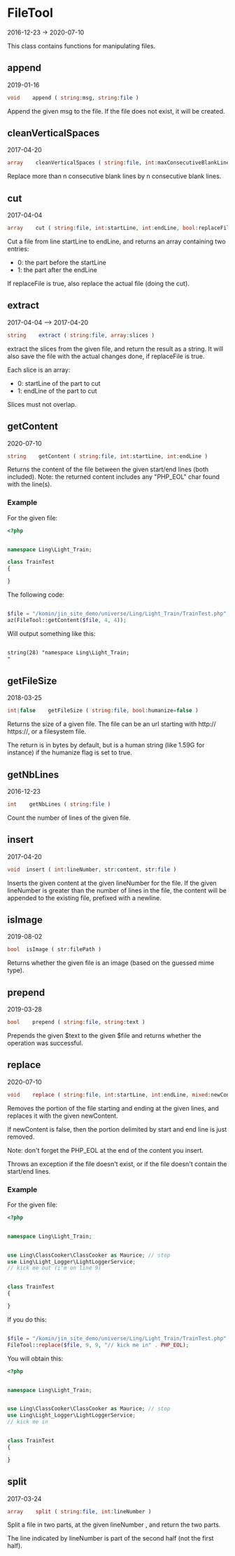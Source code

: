 FileTool
=====================
2016-12-23 -> 2020-07-10



This class contains functions for manipulating files.




append
------
2019-01-16

```php
void    append ( string:msg, string:file )
```

Append the given msg to the file.
If the file does not exist, it will be created.



cleanVerticalSpaces
-------------
2017-04-20

```php
array    cleanVerticalSpaces ( string:file, int:maxConsecutiveBlankLines=3 )
```

Replace more than n consecutive blank lines by n consecutive blank lines.





cut
-------------
2017-04-04

```php
array    cut ( string:file, int:startLine, int:endLine, bool:replaceFile=false )
```

Cut a file from line startLine to endLine, and returns an array containing two entries:
- 0: the part before the startLine
- 1: the part after the endLine

If replaceFile is true, also replace the actual file (doing the cut).



extract
-------------
2017-04-04 --> 2017-04-20

```php
string    extract ( string:file, array:slices )
```

extract the slices from the given file, and return the result as a string. 
It will also save the file with the actual changes done, if replaceFile is true.

Each slice is an array:
 - 0: startLine of the part to cut
 - 1: endLine of the part to cut

Slices must not overlap.


 
getContent
-------------
2020-07-10


```php
string    getContent ( string:file, int:startLine, int:endLine )
```


Returns the content of the file between the given start/end lines (both included).
Note: the returned content includes any "PHP_EOL" char found with the line(s).


### Example

For the given file:


```php
<?php


namespace Ling\Light_Train;

class TrainTest
{

}

```

The following code:


```php

$file = "/komin/jin_site_demo/universe/Ling/Light_Train/TrainTest.php";
az(FileTool::getContent($file, 4, 4));
```

Will output something like this:

```html

string(28) "namespace Ling\Light_Train;
"

```

 
     

getFileSize
-----------
2018-03-25


```php
int|false    getFileSize ( string:file, bool:humanize=false )
```

Returns the size of a given file.
The file can be an url starting with http:// https://, or a filesystem file.

The return is in bytes by default, but is a human string (like 1.59G for instance)
if the humanize flag is set to true.





getNbLines
-------------
2016-12-23

```php
int    getNbLines ( string:file )
```

Count the number of lines of the given file.
     
     

insert
-------------
2017-04-20
     
```php     
void  insert ( int:lineNumber, str:content, str:file )
```     

Inserts the given content at the given lineNumber for the file.
If the given lineNumber is greater than the number of lines in the file,
the content will be appended to the existing file, prefixed with a newline.



isImage
---------
2019-08-02

```php     
bool  isImage ( str:filePath )
```     

Returns whether the given file is an image (based on the guessed mime type).







prepend
-------------
2019-03-28

```php
bool    prepend ( string:file, string:text )
```

Prepends the given $text to the given $file and returns whether the operation was successful.
     

replace
-------
2020-07-10

```php
void    replace ( string:file, int:startLine, int:endLine, mixed:newContent )
```

Removes the portion of the file starting and ending at the given lines, and replaces it with the given newContent.

If newContent is false, then the portion delimited by start and end line is just removed.

Note: don't forget the PHP_EOL at the end of the content you insert.

Throws an exception if the file doesn't exist, or if the file doesn't contain the start/end lines.


### Example

For the given file:

```php
<?php


namespace Ling\Light_Train;


use Ling\ClassCooker\ClassCooker as Maurice; // stop
use Ling\Light_Logger\LightLoggerService;
// kick me out (i'm on line 9)


class TrainTest
{

}
```


If you do this:

```php

$file = "/komin/jin_site_demo/universe/Ling/Light_Train/TrainTest.php";
FileTool::replace($file, 9, 9, "// kick me in" . PHP_EOL);
```

You will obtain this:

```php
<?php


namespace Ling\Light_Train;


use Ling\ClassCooker\ClassCooker as Maurice; // stop
use Ling\Light_Logger\LightLoggerService;
// kick me in


class TrainTest
{

}
```






split
-------------
2017-03-24

```php
array    split ( string:file, int:lineNumber )
```

Split a file in two parts, at the given lineNumber , and return the two parts.

The line indicated by lineNumber is part of the second half (not the first half).


